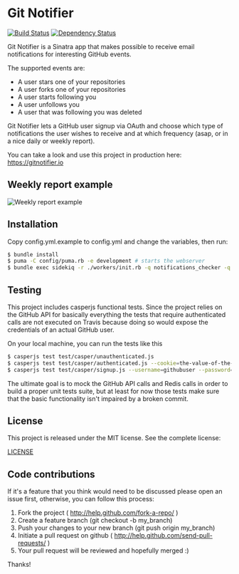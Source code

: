 Git Notifier
==============================

[![Build Status](https://travis-ci.org/andreausu/git-notifier.svg?branch=travis)](https://travis-ci.org/andreausu/git-notifier) [![Dependency Status](https://gemnasium.com/andreausu/git-notifier.svg)](https://gemnasium.com/andreausu/git-notifier)

Git Notifier is a Sinatra app that makes possible to receive email notifications for interesting GitHub events.

The supported events are:
- A user stars one of your repositories
- A user forks one of your repositories
- A user starts following you
- A user unfollows you
- A user that was following you was deleted

Git Notifier lets a GitHub user signup via OAuth and choose which type of notifications the user wishes to receive and at which frequency (asap, or in a nice daily or weekly report).

You can take a look and use this project in production here: https://gitnotifier.io

Weekly report example
------------

![Weekly report example](https://gitnotifier.io/img/screenshot1.png)

Installation
------------

Copy config.yml.example to config.yml and change the variables, then run:

``` bash
$ bundle install
$ puma -C config/puma.rb -e development # starts the webserver
$ bundle exec sidekiq -r ./workers/init.rb -q notifications_checker -q send_email -q send_email_signup -q email_builder # starts the workers
```

Testing
-------

This project includes casperjs functional tests.
Since the project relies on the GitHub API for basically everything the tests that require authenticated calls are not executed on Travis because doing so would expose the credentials of an actual GitHub user.

On your local machine, you can run the tests like this

``` bash
$ casperjs test test/casper/unauthenticated.js
$ casperjs test test/casper/authenticated.js --cookie=the-value-of-the-rack.session-cookie
$ casperjs test test/casper/signup.js --username=githubuser --password=githubpassword # make sure you start with a clean redis db
```

The ultimate goal is to mock the GitHub API calls and Redis calls in order to build a proper unit tests suite, but at least for now those tests make sure that the basic functionality isn't impaired by a broken commit.

License
-------

This project is released under the MIT license.
See the complete license:

[LICENSE](LICENSE)

Code contributions
----------------

If it's a feature that you think would need to be discussed please open an issue first, otherwise, you can follow this process:

1. Fork the project ( http://help.github.com/fork-a-repo/ )
2. Create a feature branch (git checkout -b my_branch)
3. Push your changes to your new branch (git push origin my_branch)
4. Initiate a pull request on github ( http://help.github.com/send-pull-requests/ )
5. Your pull request will be reviewed and hopefully merged :)

Thanks!
